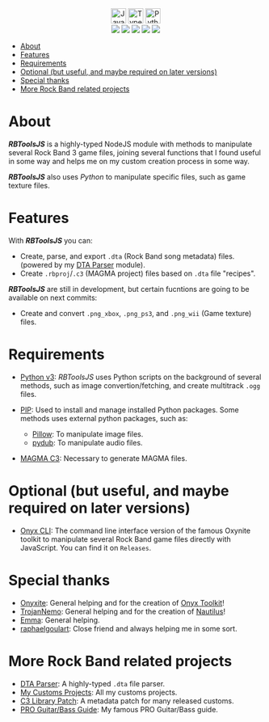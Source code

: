 <div align=center>
<img src='https://cdn.jsdelivr.net/gh/devicons/devicon@latest/icons/javascript/javascript-original.svg' width='30px' title='JavaScript'/>
<img src='https://cdn.jsdelivr.net/gh/devicons/devicon@latest/icons/typescript/typescript-original.svg' width='30px' title='TypeScript'/>
<img src='https://cdn.jsdelivr.net/gh/devicons/devicon@latest/icons/python/python-original.svg' width='30px' title='Python' />
</div>

<div align=center>
<img src='https://img.shields.io/github/last-commit/ruggeryiury/rbtools-js?color=%23DDD&style=for-the-badge' /> <img src='https://img.shields.io/github/repo-size/ruggeryiury/rbtools-js?style=for-the-badge' /> <img src='https://img.shields.io/github/issues/ruggeryiury/rbtools-js?style=for-the-badge' /> <img src='https://img.shields.io/github/package-json/v/ruggeryiury/rbtools-js?style=for-the-badge' /> <img src='https://img.shields.io/github/license/ruggeryiury/rbtools-js?style=for-the-badge' />
</div>

- [About](#about)
- [Features](#features)
- [Requirements](#requirements)
- [Optional (but useful, and maybe required on later versions)](#optional-but-useful-and-maybe-required-on-later-versions)
- [Special thanks](#special-thanks)
- [More Rock Band related projects](#more-rock-band-related-projects)

# About

**_RBToolsJS_** is a highly-typed NodeJS module with methods to manipulate several Rock Band 3 game files, joining several functions that I found useful in some way and helps me on my custom creation process in some way.

**_RBToolsJS_** also uses _Python_ to manipulate specific files, such as game texture files.

# Features

With **_RBToolsJS_** you can:

- Create, parse, and export `.dta` (Rock Band song metadata) files. (powered by my [DTA Parser](https://github.com/ruggeryiury/dta-parser) module).
- Create `.rbproj`/`.c3` (MAGMA project) files based on `.dta` file "recipes".

**_RBToolsJS_** are still in development, but certain fucntions are going to be available on next commits:

- Create and convert `.png_xbox`, `.png_ps3`, and `.png_wii` (Game texture) files.

# Requirements

- [Python v3](https://www.python.org/downloads/): _RBToolsJS_ uses Python scripts on the background of several methods, such as image convertion/fetching, and create multitrack `.ogg` files.
- [PIP](https://pypi.org/project/pip/): Used to install and manage installed Python packages. Some methods uses external python packages, such as:

  - [Pillow](https://pypi.org/project/pillow/): To manipulate image files.
  - [pydub](https://pypi.org/project/pydub/): To manipulate audio files.

- [MAGMA C3](https://rhythmgamingworld.com/wp-content/uploads/2024/05/MagmaC3v335.zip): Necessary to generate MAGMA files.

# Optional (but useful, and maybe required on later versions)

- [Onyx CLI](https://github.com/mtolly/onyx): The command line interface version of the famous Oxynite toolkit to manipulate several Rock Band game files directly with JavaScript. You can find it on `Releases`.

# Special thanks

- [Onyxite](https://github.com/mtolly): General helping and for the creation of [Onyx Toolkit](https://github.com/mtolly/onyx)!
- [TrojanNemo](https://github.com/trojannemo): General helping and for the creation of [Nautilus](https://github.com/trojannemo/Nautilus)!
- [Emma](https://github.com/InvoxiPlayGames): General helping.
- [raphaelgoulart](https://github.com/raphaelgoulart): Close friend and always helping me in some sort.

# More Rock Band related projects

- [DTA Parser](https://github.com/ruggeryiury/dta-parser): A highly-typed `.dta` file parser.
- [My Customs Projects](https://github.com/ruggeryiury/ruggy-customs-projects): All my customs projects.
- [C3 Library Patch](https://github.com/ruggeryiury/c3-library-patch): A metadata patch for many released customs.
- [PRO Guitar/Bass Guide](https://ruggeryiury.github.io/proguitarbass-guide/): My famous PRO Guitar/Bass guide.
